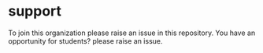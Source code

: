# support
To join this organization please raise an issue in this repository.
You have an opportunity for students? please raise an issue.
